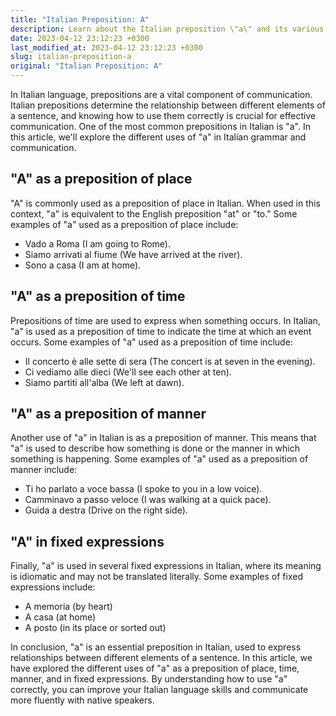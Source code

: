 ```yaml
---
title: "Italian Preposition: A"
description: Learn about the Italian preposition \"a\" and its various uses in grammar and communication.
date: 2023-04-12 23:12:23 +0300
last_modified_at: 2023-04-12 23:12:23 +0300
slug: italian-preposition-a
original: "Italian Preposition: A"
---
```

In Italian language, prepositions are a vital component of communication. Italian prepositions determine the relationship between different elements of a sentence, and knowing how to use them correctly is crucial for effective communication. One of the most common prepositions in Italian is "a". In this article, we'll explore the different uses of "a" in Italian grammar and communication.

## "A" as a preposition of place

"A" is commonly used as a preposition of place in Italian. When used in this context, "a" is equivalent to the English preposition "at" or "to." Some examples of "a" used as a preposition of place include:

- Vado a Roma (I am going to Rome).
- Siamo arrivati al fiume (We have arrived at the river).
- Sono a casa (I am at home).

## "A" as a preposition of time

Prepositions of time are used to express when something occurs. In Italian, "a" is used as a preposition of time to indicate the time at which an event occurs. Some examples of "a" used as a preposition of time include:

- Il concerto è alle sette di sera (The concert is at seven in the evening).
- Ci vediamo alle dieci (We'll see each other at ten).
- Siamo partiti all'alba (We left at dawn).

## "A" as a preposition of manner

Another use of "a" in Italian is as a preposition of manner. This means that "a" is used to describe how something is done or the manner in which something is happening. Some examples of "a" used as a preposition of manner include:

- Ti ho parlato a voce bassa (I spoke to you in a low voice).
- Camminavo a passo veloce (I was walking at a quick pace).
- Guida a destra (Drive on the right side).

## "A" in fixed expressions

Finally, "a" is used in several fixed expressions in Italian, where its meaning is idiomatic and may not be translated literally. Some examples of fixed expressions include:

- A memoria (by heart)
- A casa (at home)
- A posto (in its place or sorted out)

In conclusion, "a" is an essential preposition in Italian, used to express relationships between different elements of a sentence. In this article, we have explored the different uses of "a" as a preposition of place, time, manner, and in fixed expressions. By understanding how to use "a" correctly, you can improve your Italian language skills and communicate more fluently with native speakers.